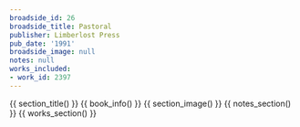 ```yaml
---
broadside_id: 26
broadside_title: Pastoral
publisher: Limberlost Press
pub_date: '1991'
broadside_image: null
notes: null
works_included:
- work_id: 2397
---
```


{{ section_title() }}
{{ book_info() }}
{{ section_image() }}
{{ notes_section() }}
{{ works_section() }}
